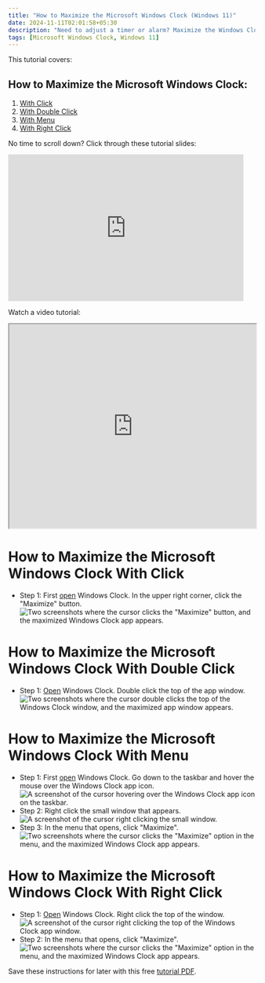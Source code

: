 ```yaml
---
title: "How to Maximize the Microsoft Windows Clock (Windows 11)"
date: 2024-11-11T02:01:58+05:30
description: "Need to adjust a timer or alarm? Maximize the Windows Clock app for easy access."
tags: [Microsoft Windows Clock, Windows 11]
---
```

This tutorial covers:

## How to Maximize the Microsoft Windows Clock:
1. [With Click](#1)
2. [With Double Click](#2)
2. [With Menu](#3)
3. [With Right Click](#4)

<p>No time to scroll down? Click through these tutorial slides:</p>
<iframe src="https://docs.google.com/presentation/d/1QwJxMRUW81ZqqtbxyLwHUdhs27aTIMl20m5URaLFzew/embed?start=false&loop=false&delayms=3000" frameborder="0" width="480" height="299" allowfullscreen="true" mozallowfullscreen="true" webkitallowfullscreen="true"></iframe>

<br />

Watch a video tutorial:
<iframe class="BLOG_video_class" allowfullscreen="" youtube-src-id="2LmjQBMF3uk" width="100%" height="416" src="https://www.youtube.com/embed/2LmjQBMF3uk"></iframe>

<br />

<h1 id="1">How to Maximize the Microsoft Windows Clock With Click</h1>

* Step 1: First [open](https://qhtutorials.github.io/posts/how-to-open-microsoft-windows-clock/) Windows Clock. In the upper right corner, click the "Maximize" button. <div class="stepimage">![Two screenshots where the cursor clicks the "Maximize" button, and the maximized Windows Clock app appears.](blogclickmaximize.png "Click 'Maximize' ")</div>

<h1 id="2">How to Maximize the Microsoft Windows Clock With Double Click</h1>

* Step 1: [Open](https://qhtutorials.github.io/posts/how-to-open-microsoft-windows-clock/) Windows Clock. Double click the top of the app window. <div class="stepimage">![Two screenshots where the cursor double clicks the top of the Windows Clock window, and the maximized app window appears.](blogdblclickmax.png "Double click the top of the window")</div>

<h1 id="3">How to Maximize the Microsoft Windows Clock With Menu</h1>

* Step 1: First [open](https://qhtutorials.github.io/posts/how-to-open-microsoft-windows-clock/) Windows Clock. Go down to the taskbar and hover the mouse over the Windows Clock app icon. <div class="stepimage">![A screenshot of the cursor hovering over the Windows Clock app icon on the taskbar.](bloghoveroverappiconedit.png "Hover over the app icon")</div>
* Step 2: Right click the small window that appears. <div class="stepimage">![A screenshot of the cursor right clicking the small window.](blogrightclicksmallwindowedit.png "Right click the small window")</div>
* Step 3: In the menu that opens, click "Maximize". <div class="stepimage">![Two screenshots where the cursor clicks the "Maximize" option in the menu, and the maximized Windows Clock app appears.](bloghoverrightclickmax.png "Click 'Maximize' ")</div>

<h1 id="4">How to Maximize the Microsoft Windows Clock With Right Click</h1>

* Step 1: [Open](https://qhtutorials.github.io/posts/how-to-open-microsoft-windows-clock/) Windows Clock. Right click the top of the window. <div class="stepimage">![A screenshot of the cursor right clicking the top of the Windows Clock app window.](blogrightclicktopmaximizeedit.png "Right click the top of the window")</div>
* Step 2: In the menu that opens, click "Maximize". <div class="stepimage">![Two screenshots where the cursor clicks the "Maximize" option in the menu, and the maximized Windows Clock app appears.](blogrightclickmax.png "Click 'Maximize' ")</div>

Save these instructions for later with this free [tutorial PDF](https://drive.google.com/file/d/1LxwbY3TzgEVklotyOKfvcW44KVYdJ5PG/view?usp=sharing).

<br />







